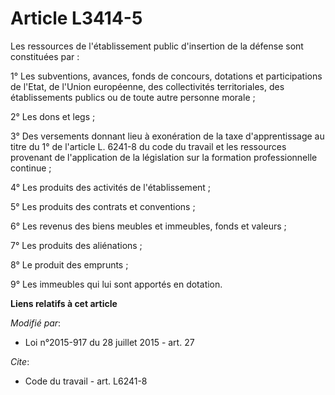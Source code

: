 # Article L3414-5

Les ressources de l'établissement public d'insertion de la défense sont constituées par : 

1° Les subventions, avances, fonds de concours, dotations et participations de l'Etat, de l'Union  européenne, des
collectivités territoriales, des établissements publics ou de toute autre personne morale ; 

2° Les dons et legs ; 

3° Des versements donnant lieu à exonération de la taxe d'apprentissage au titre du 1° de l'article L. 6241-8 du code du
travail et les ressources provenant de l'application de la législation sur la formation professionnelle continue ; 

4° Les produits des activités de l'établissement ; 

5° Les produits des contrats et conventions ; 

6° Les revenus des biens meubles et immeubles, fonds et valeurs ; 

7° Les produits des aliénations ; 

8° Le produit des emprunts ; 

9° Les immeubles qui lui sont apportés en dotation.

**Liens relatifs à cet article**

_Modifié par_:

  - Loi n°2015-917 du 28 juillet 2015 - art. 27

_Cite_:

  - Code du travail - art. L6241-8
